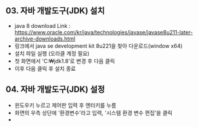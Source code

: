 ## 03. 자바 개발도구(JDK) 설치
- java 8 download
Link : https://www.oracle.com/kr/java/technologies/javase/javase8u211-later-archive-downloads.html
- 링크에서 java se development kit 8u221을 찾아 다운로드(window x64)
- 설치 파일 실행 (오라클 계정 필요)
- 첫 화면에서 'C:₩jdk1.8'로 변경 후 다음 클릭
- 이후 다음 클릭 후 설치 종료

## 04. 자바 개발도구(JDK) 설정
* 윈도우키 누르고 제어판 입력 후 엔터키를 누름
* 화면의 우측 상단에 '환경변수'라고 입력, '시스템 환경 변수 편집'을 클릭
* 
